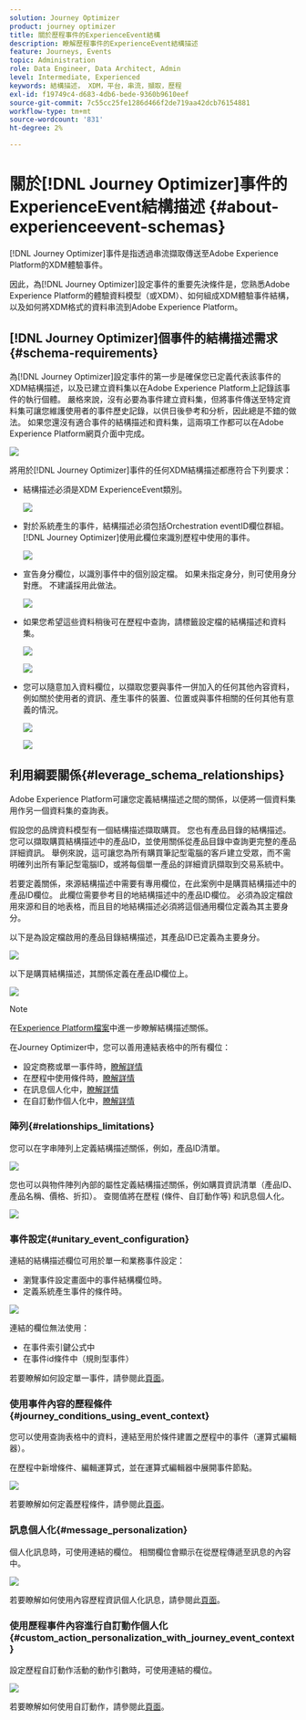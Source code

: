 ```yaml
---
solution: Journey Optimizer
product: journey optimizer
title: 關於歷程事件的ExperienceEvent結構
description: 瞭解歷程事件的ExperienceEvent結構描述
feature: Journeys, Events
topic: Administration
role: Data Engineer, Data Architect, Admin
level: Intermediate, Experienced
keywords: 結構描述， XDM，平台，串流，擷取，歷程
exl-id: f19749c4-d683-4db6-bede-9360b9610eef
source-git-commit: 7c55cc25fe1286d466f2de719aa42dcb76154881
workflow-type: tm+mt
source-wordcount: '831'
ht-degree: 2%

---
```


# 關於[!DNL Journey Optimizer]事件的ExperienceEvent結構描述 {#about-experienceevent-schemas}

[!DNL Journey Optimizer]事件是指透過串流擷取傳送至Adobe Experience Platform的XDM體驗事件。

因此，為[!DNL Journey Optimizer]設定事件的重要先決條件是，您熟悉Adobe Experience Platform的體驗資料模型（或XDM）、如何組成XDM體驗事件結構，以及如何將XDM格式的資料串流到Adobe Experience Platform。

## [!DNL Journey Optimizer]個事件的結構描述需求  {#schema-requirements}

為[!DNL Journey Optimizer]設定事件的第一步是確保您已定義代表該事件的XDM結構描述，以及已建立資料集以在Adobe Experience Platform上記錄該事件的執行個體。 嚴格來說，沒有必要為事件建立資料集，但將事件傳送至特定資料集可讓您維護使用者的事件歷史記錄，以供日後參考和分析，因此總是不錯的做法。 如果您還沒有適合事件的結構描述和資料集，這兩項工作都可以在Adobe Experience Platform網頁介面中完成。

![](assets/schema1.png)

將用於[!DNL Journey Optimizer]事件的任何XDM結構描述都應符合下列要求：

* 結構描述必須是XDM ExperienceEvent類別。

  ![](assets/schema2.png)

* 對於系統產生的事件，結構描述必須包括Orchestration eventID欄位群組。 [!DNL Journey Optimizer]使用此欄位來識別歷程中使用的事件。

  ![](assets/schema3.png)

* 宣告身分欄位，以識別事件中的個別設定檔。 如果未指定身分，則可使用身分對應。 不建議採用此做法。

  ![](assets/schema4.png)

* 如果您希望這些資料稍後可在歷程中查詢，請標籤設定檔的結構描述和資料集。

  ![](assets/schema5.png)

  ![](assets/schema6.png)

* 您可以隨意加入資料欄位，以擷取您要與事件一併加入的任何其他內容資料，例如關於使用者的資訊、產生事件的裝置、位置或與事件相關的任何其他有意義的情況。

  ![](assets/schema7.png)

  ![](assets/schema8.png)

## 利用綱要關係{#leverage_schema_relationships}

Adobe Experience Platform可讓您定義結構描述之間的關係，以便將一個資料集用作另一個資料集的查詢表。

假設您的品牌資料模型有一個結構描述擷取購買。 您也有產品目錄的結構描述。 您可以擷取購買結構描述中的產品ID，並使用關係從產品目錄中查詢更完整的產品詳細資訊。 舉例來說，這可讓您為所有購買筆記型電腦的客戶建立受眾，而不需明確列出所有筆記型電腦ID，或將每個單一產品的詳細資訊擷取到交易系統中。

若要定義關係，來源結構描述中需要有專用欄位，在此案例中是購買結構描述中的產品ID欄位。 此欄位需要參考目的地結構描述中的產品ID欄位。 必須為設定檔啟用來源和目的地表格，而且目的地結構描述必須將這個通用欄位定義為其主要身分。

以下是為設定檔啟用的產品目錄結構描述，其產品ID已定義為主要身分。

![](assets/schema9.png)

以下是購買結構描述，其關係定義在產品ID欄位上。

![](assets/schema10.png)

>[!NOTE]
>
>在[Experience Platform檔案](https://experienceleague.adobe.com/docs/platform-learn/tutorials/schemas/configure-relationships-between-schemas.html?lang=zh-Hant)中進一步瞭解結構描述關係。

在Journey Optimizer中，您可以善用連結表格中的所有欄位：

* 設定商務或單一事件時，[瞭解詳情](../event/experience-event-schema.md#unitary_event_configuration)
* 在歷程中使用條件時，[瞭解詳情](../event/experience-event-schema.md#journey_conditions_using_event_context)
* 在訊息個人化中，[瞭解詳情](../event/experience-event-schema.md#message_personalization)
* 在自訂動作個人化中，[瞭解詳情](../event/experience-event-schema.md#custom_action_personalization_with_journey_event_context)

### 陣列{#relationships_limitations}

您可以在字串陣列上定義結構描述關係，例如，產品ID清單。

![](assets/schema15.png)

您也可以與物件陣列內部的屬性定義結構描述關係，例如購買資訊清單（產品ID、產品名稱、價格、折扣）。 查閱值將在歷程 (條件、自訂動作等) 和訊息個人化。

![](assets/schema16.png)

### 事件設定{#unitary_event_configuration}

連結的結構描述欄位可用於單一和業務事件設定：

* 瀏覽事件設定畫面中的事件結構欄位時。
* 定義系統產生事件的條件時。

![](assets/schema11.png)

連結的欄位無法使用：

* 在事件索引鍵公式中
* 在事件id條件中（規則型事件）

若要瞭解如何設定單一事件，請參閱此[頁面](../event/about-creating.md)。

### 使用事件內容的歷程條件{#journey_conditions_using_event_context}

您可以使用查詢表格中的資料，連結至用於條件建置之歷程中的事件（運算式編輯器）。

在歷程中新增條件、編輯運算式，並在運算式編輯器中展開事件節點。

![](assets/schema12.png)

若要瞭解如何定義歷程條件，請參閱此[頁面](../building-journeys/condition-activity.md)。

### 訊息個人化{#message_personalization}

個人化訊息時，可使用連結的欄位。 相關欄位會顯示在從歷程傳遞至訊息的內容中。

![](assets/schema14.png)

若要瞭解如何使用內容歷程資訊個人化訊息，請參閱此[頁面](../personalization/personalization-use-case.md)。

### 使用歷程事件內容進行自訂動作個人化{#custom_action_personalization_with_journey_event_context}

設定歷程自訂動作活動的動作引數時，可使用連結的欄位。

![](assets/schema13.png)

若要瞭解如何使用自訂動作，請參閱此[頁面](../building-journeys/using-custom-actions.md)。
